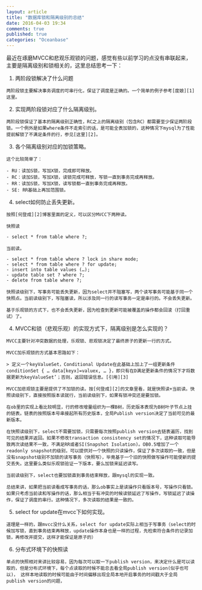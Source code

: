 ```yaml
---
layout: article
title: "数据库锁和隔离级别的总结"
date: 2016-04-03 19:34
comments: true
published: true
categories: "Oceanbase"
---
```



  最近在琢磨MVCC和悲观乐观锁的问题，感觉有些以前学习的点没有串联起来，主要是隔离级别和锁相关的，这里总结思考一下：

  1. 两阶段锁解决了什么问题

  	两阶段锁主要解决事务调度的可串行化，保证了调度是正确的。一个简单的例子参考[度娘][1]这里。

  2. 实现两阶段锁对应了什么隔离级别。

  	两阶段锁保证了基本的隔离级别正确性，RC之上的隔离级别（包含RC）都需要至少保证两阶段锁。一个例外是如果where条件不走索引的话，是可能全表加锁的，这种情况下mysql为了性能提前解锁了不满足条件的行，参见[这里][2]。

  3. 各个隔离级别对应的加锁策略。

  	这个比较简单了：

  	- RU：读加S锁，写加X锁，完成即可释放。
  	- RC：读加S锁，写加X锁，读锁完成可释放，写锁一直到事务完成再释放。
  	- RR：读加S锁，写加X锁，读写锁都一直到事务完成再释放。
  	- SE: RR基础上再加范围锁。

  4. select如何防止丢失更新。

  	按照[何登成][2]博客里面的定义，可以区分MVCC下两种读。

  	快照读

  	- select * from table where ?;

  	当前读。

  	- select * from table where ? lock in share mode;
	- select * from table where ? for update;
	- insert into table values (…);
	- update table set ? where ?;
	- delete from table where ?;

    快照读级别下，写事务可能丢失更新，因为select并不阻塞写，两个读写事务可能基于同一个快照点。当前读级别下，写阻塞读，所以涉及同一行的读写事务一定是串行的。不会丢失更新。

    基于乐观锁的方式下，也不会丢失更新，因为检查到更新可能被覆盖的操作都会回滚（打回重试）了。

  4. MVCC和锁（悲观乐观）的实现方式下，隔离级别是怎么实现的？

  	MVCC主要针对冲突数据的处理，乐观锁、悲观锁决定了最终原子的更新一行的方式。

  	MVCC加乐观锁的方式基本思路如下：

    > 定义一个keyValueSet，Conditional Update在此基础上加上了一组更新条件conditionSet { … data[keyx]=valuex, … }，即只有在D满足更新条件的情况下才将数据更新为keyValueSet’；否则，返回错误信息。[引用][3]

  	MVCC加悲观锁主要是提供了不加锁的读。按[何登成][2]的文章里看，就是快照读+当前读。快照读级别下，直接按照版本读就行，当前读级别下，如果有锁冲突还是要加锁。

  	在ob里的实现上看比较明显，行的修改增量组织为一棵B树，历史版本表现为B树叶子节点上挂的链表。链表的按照版本号串接起所有历史版本，全局Publish version决定了当前可见的最新版本。

  	在快照读级别下，select不需要加锁，只需要每次按照publish version去链表遍历，找到可见的结果并返回。如果不修改transaction consistency set的情况下，这种读取可能导致两次读结果不一致，不满足RR或者SI(Snapshot Isolation)。OB0.5增加了一个readonly snapshot的级别，可以提供对一个快照的只读操作，保证了多次读取的一致，但是没有snapshot级别不加锁的读写事务（快照写），毕竟基于一个旧的快照做写操作可能使新的提交丢失。这里要么类似乐观锁验证一下版本，要么加锁来延迟读写。

  	当前读级别下，select也要加锁直到事务结束释放，跟mysql的实现一致。

  	总结来讲，如果把当前读看成写事务的话，那么ob事实上是读操作只看版本号，写操作只看锁。如果只考虑当前读和写操作的话，那么相当于有冲突的时候读锁延迟了写操作，写锁延迟了读操作，保证了调度的串行。这种情况下，多次读取的结果是一致的。

  5. select for update在mvcc下如何实现。

    道理是一样的，跟mvcc没什么关系，select for update实际上相当于写事务（select的时候加写锁，直到事务结束再释放，update操作本身也是一样的过程，先检索符合条件的记录加锁，再修改并提交，这样才能保证是原子的）

  6. 分布式环境下的快照读
    
    单点的快照相对来讲比较容易，因为每次可以取一下publish version，来决定什么是可以读取的，但是分布式环境下，每个点读取的时候不能总去看全局publish version(似乎也可以)， 这样本地读取的时候可能由于时间偏移出现全局本地开启事务的时间戳大于全局publish version的问题，


[1]: http://baike.baidu.com/view/3798716.htm "两阶段封锁"
[2]: http://hedengcheng.com/?p=771#_Toc374698312 "MySQL 加锁处理分析"
[3]: http://coolshell.cn/articles/6790.html "多版本并发控制(MVCC)在分布式系统中的应用"
